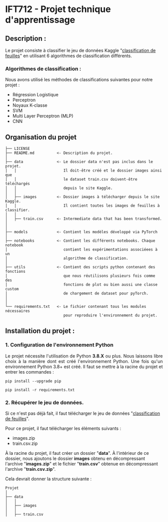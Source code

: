IFT712 - Projet technique d'apprentissage
==============================

Description :
-------------
Le projet consiste à classifier le jeu de données Kaggle  "[classification de feuilles](https://www.kaggle.com/c/leaf-classification)" en utilisant 6 algorithmes de classification différents.

### Algorithmes de classification :
Nous avons utilisé les méthodes de classifications suivantes pour notre projet : 
- Régression Logistique
- Perceptron
- Noyaux K-classe
- SVM
- Multi Layer Perceptron (MLP)
- CNN 


Organisation du projet
------------

    ├── LICENSE
    ├── README.md          <- Description du projet.
    │
    ├── data               <- Le dossier data n'est pas inclus dans le projet.
    │   │                     Il doit-être créé et le dossier images ainsi que
    │   │                     le dataset train.csv doivent-être téléchargés 
    │   │                     depuis le site Kaggle.
    │   │
    │   ├── images         <- Dossier images à télécharger depuis le site Kaggle.
    │   │                     Il contient toutes les images de feuilles à classifier.
    │   │
    │   ├── train.csv      <- Intermediate data that has been transformed.
    │
    │
    ├── models             <- Contient les modèles développé via PyTorch
    │
    ├── notebooks          <- Contient les différents notebooks. Chaque notebook
    │                         contient les expérimentations associéees à un
    │                         algorithme de classification.
    │
    ├── utils              <- Contient des scripts python contenant des fonctions
    │                         que nous réutilisons plusieurs fois comme des
    │                         fonctions de plot ou bien aussi une classe custom
    │                         de chargement de dataset pour pyTorch.    
    │
    │
    └── requirements.txt   <- Le fichier contenant tous les modules nécessaires 
                              pour reproduire l'environnement du projet.


Installation du projet :
----------------------

### 1. Configuration de l'environnement Python

<div style="text-align: justify">
    Le projet nécessite l'utilisation de Python <b>3.8.X</b> ou plus.
    Nous laissons libre choix à la manière dont est créé l'environnement Python.
    Une fois qu'un environnement Python 3.8+ est créé.
    Il faut se mettre à la racine du projet et entrer les commandes :
</div>

```
pip install --upgrade pip
```
```
pip install -r requirements.txt
```

### 2. Récupérer le jeu de données.

Si ce n'est pas déjà fait, il faut télécharger le jeu de données "[classification de feuilles](https://www.kaggle.com/c/leaf-classification)".

Pour ce projet, il faut télécharger les éléments suivants :
- images.zip
- train.csv.zip

À la racine du projet, il faut créer un dossier "<b>data</b>". À l'intérieur de ce dossier, nous ajoutons le dossier <b>images</b> obtenu en décompressant l'archive "<b>images.zip</b>" et le fichier "<b>train.csv</b>" obtenue en décompressant l'archive "<b>train.csv.zip</b>".

Cela devrait donner la structure suivante :

    Projet
    │
    ├── data              
    │   │
    │   ├── images   
    │   │
    │   ├── train.csv 
